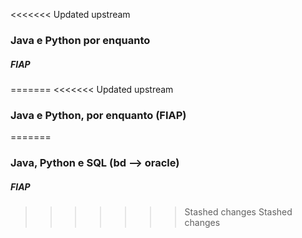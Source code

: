 <<<<<<< Updated upstream
### Java e Python por enquanto 
##### FIAP
=======
<<<<<<< Updated upstream
### Java e Python, por enquanto (FIAP)
=======
### Java, Python e SQL (bd --> oracle)
##### FIAP
>>>>>>> Stashed changes
>>>>>>> Stashed changes
